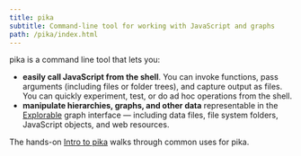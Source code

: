 ```yaml
---
title: pika
subtitle: Command-line tool for working with JavaScript and graphs
path: /pika/index.html
---
```


pika is a command line tool that lets you:

- **easily call JavaScript from the shell**. You can invoke functions, pass arguments (including files or folder trees), and capture output as files. You can quickly experiment, test, or do ad hoc operations from the shell.
- **manipulate hierarchies, graphs, and other data** representable in the [Explorable](/core/explorable.html) graph interface — including data files, file system folders, JavaScript objects, and web resources.

The hands-on [Intro to pika](intro.html) walks through common uses for pika.

